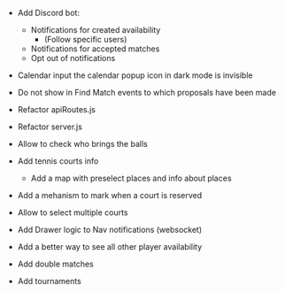 - Add Discord bot:

  - Notifications for created availability
    - (Follow specific users)
  - Notifications for accepted matches
  - Opt out of notifications

- Calendar input the calendar popup icon in dark mode is invisible
- Do not show in Find Match events to which proposals have been made
- Refactor apiRoutes.js
- Refactor server.js
- Allow to check who brings the balls
- Add tennis courts info
  - Add a map with preselect places and info about places
- Add a mehanism to mark when a court is reserved
- Allow to select multiple courts
- Add Drawer logic to Nav notifications (websocket)
- Add a better way to see all other player availability
- Add double matches
- Add tournaments
